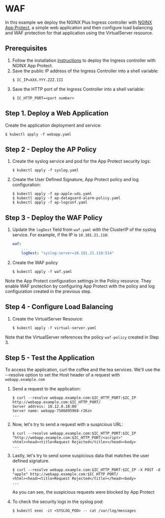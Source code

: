 # WAF

In this example we deploy the NGINX Plus Ingress controller with [NGINX App Protect](https://www.nginx.com/products/nginx-app-protect/), a simple web application and then configure load balancing and WAF protection for that application using the VirtualServer resource.

## Prerequisites

1. Follow the installation [instructions](https://docs.nginx.com/nginx-ingress-controller/installation) to deploy the Ingress controller with NGINX App Protect.
1. Save the public IP address of the Ingress Controller into a shell variable:
    ```
    $ IC_IP=XXX.YYY.ZZZ.III
    ```
1. Save the HTTP port of the Ingress Controller into a shell variable:
    ```
    $ IC_HTTP_PORT=<port number>
    ```

## Step 1. Deploy a Web Application

Create the application deployment and service:
```
$ kubectl apply -f webapp.yaml
```

## Step 2 - Deploy the AP Policy

1. Create the syslog service and pod for the App Protect security logs:
    ```
    $ kubectl apply -f syslog.yaml
    ```
1. Create the User Defined Signature, App Protect policy and log configuration:
    ```
    $ kubectl apply -f ap-apple-uds.yaml
    $ kubectl apply -f ap-dataguard-alarm-policy.yaml
    $ kubectl apply -f ap-logconf.yaml
    ```

## Step 3 - Deploy the WAF Policy

1. Update the `logDest` field from `waf.yaml` with the ClusterIP of the syslog service. For example, if the IP is `10.101.21.110`:
    ```yaml
    waf:
        ...
        logDest: "syslog:server=10.101.21.110:514"
    ```

1. Create the WAF policy
    ```
    $ kubectl apply -f waf.yaml
    ```

Note the App Protect configuration settings in the Policy resource. They enable WAF protection by configuring App Protect with the policy and log configuration created in the previous step.

## Step 4 - Configure Load Balancing

1. Create the VirtualServer Resource:
    ```
    $ kubectl apply -f virtual-server.yaml
    ```

Note that the VirtualServer references the policy `waf-policy` created in Step 3.

## Step 5 - Test the Application

To access the application, curl the coffee and the tea services. We'll use the --resolve option to set the Host header of a request with `webapp.example.com`

1. Send a request to the application:
    ```
    $ curl --resolve webapp.example.com:$IC_HTTP_PORT:$IC_IP http://webapp.example.com:$IC_HTTP_PORT/
    Server address: 10.12.0.18:80
    Server name: webapp-7586895968-r26zn
    ...
    ```

1. Now, let's try to send a request with a suspicious URL:
    ```
    $ curl --resolve webapp.example.com:$IC_HTTP_PORT:$IC_IP "http://webapp.example.com:$IC_HTTP_PORT/<script>"
    <html><head><title>Request Rejected</title></head><body>
    ...
    ```
1. Lastly, let's try to send some suspicious data that matches the user defined signature.
    ```
    $ curl --resolve webapp.example.com:$IC_HTTP_PORT:$IC_IP -X POST -d "apple" http://webapp.example.com:$IC_HTTP_PORT/
    <html><head><title>Request Rejected</title></head><body>
    ...
    ```
    As you can see, the suspicious requests were blocked by App Protect

1. To check the security logs in the syslog pod:
    ```
    $ kubectl exec -it <SYSLOG_POD> -- cat /var/log/messages
    ```
